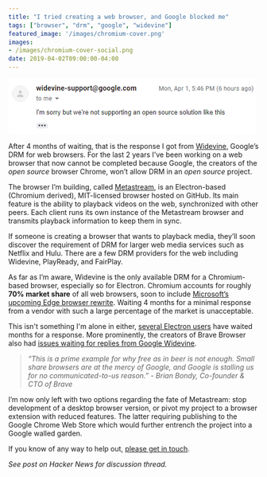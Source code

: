 ```yaml
---
title: "I tried creating a web browser, and Google blocked me"
tags: ["browser", "drm", "google", "widevine"]
featured_image: '/images/chromium-cover.png'
images:
- /images/chromium-cover-social.png
date: 2019-04-02T09:00:00-04:00
---
```


![I'm sorry but we're not supporting an open source solution like this](/images/google-widevine-gmail.png)

After 4 months of waiting, that is the response I got from [Widevine](https://www.widevine.com/), Google’s DRM for web browsers. For the last 2 years I’ve been working on a web browser that now cannot be completed because Google, the creators of the _open source_ browser Chrome, won’t allow DRM in an _open source_ project.

The browser I’m building, called [Metastream](https://github.com/samuelmaddock/metastream), is an Electron-based (Chromium derived), MIT-licensed browser hosted on GitHub. Its main feature is the ability to playback videos on the web, synchronized with other peers. Each client runs its own instance of the Metastream browser and transmits playback information to keep them in sync.

If someone is creating a browser that wants to playback media, they’ll soon discover the requirement of DRM for larger web media services such as Netflix and Hulu. There are a few DRM providers for the web including Widevine, PlayReady, and FairPlay.

As far as I’m aware, Widevine is the only available DRM for a Chromium-based browser, especially so for Electron. Chromium accounts for roughly **70% market share** of all web browsers, soon to include [Microsoft’s upcoming Edge browser rewrite](https://www.windowscentral.com/microsoft-building-chromium-powered-web-browser-windows-10). Waiting 4 months for a minimal response from a vendor with such a large percentage of the market is unacceptable.

This isn't something I'm alone in either, [several Electron users](https://github.com/electron/electron/issues/12427) have waited months for a response. More prominently, the creators of Brave Browser also had [issues waiting for replies from Google Widevine](https://github.com/brave/browser-laptop/issues/10449#issuecomment-323800130).

> _“This is a prime example for why free as in beer is not enough. Small share browsers are at the mercy of Google, and Google is stalling us for no communicated-to-us reason.” - Brian Bondy, Co-founder & CTO of Brave_

I’m now only left with two options regarding the fate of Metastream: stop development of a desktop browser version, or pivot my project to a browser extension with reduced features. The latter requiring publishing to the Google Chrome Web Store which would further entrench the project into a Google walled garden.

If you know of any way to help out, [please get in touch](/contact).

_See post on Hacker News for discussion thread._